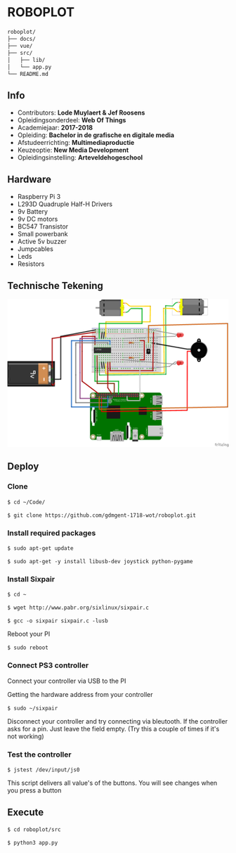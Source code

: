 ROBOPLOT
==================================

	roboplot/
	├── docs/
	├── vue/
	├── src/
	│	├── lib/
	│	└── app.py
	└── README.md


## Info

- Contributors: **Lode Muylaert & Jef Roosens**
- Opleidingsonderdeel: **Web Of Things**
- Academiejaar: **2017-2018**
- Opleiding: **Bachelor in de grafische en digitale media**
- Afstudeerrichting: **Multimediaproductie**
- Keuzeoptie: **New Media Development**
- Opleidingsinstelling: **Arteveldehogeschool**

## Hardware

- Raspberry Pi 3
- L293D Quadruple Half-H Drivers
- 9v Battery
- 9v DC motors
- BC547 Transistor
- Small powerbank
- Active 5v buzzer
- Jumpcables
- Leds
- Resistors

## Technische Tekening

![Robotplot Connections](https://github.com/gdmgent-1718-wot/roboplot/blob/master/docs/Roboplot_Schema.png)

## Deploy

### Clone

```
$ cd ~/Code/
```

```
$ git clone https://github.com/gdmgent-1718-wot/roboplot.git
```

### Install required packages

```
$ sudo apt-get update
```

```
$ sudo apt-get -y install libusb-dev joystick python-pygame
```

### Install Sixpair

```
$ cd ~
```

```
$ wget http://www.pabr.org/sixlinux/sixpair.c
```

```
$ gcc -o sixpair sixpair.c -lusb
```

Reboot your PI

```
$ sudo reboot
```

### Connect PS3 controller

Connect your controller via USB to the PI

Getting the hardware address from your controller

```
$ sudo ~/sixpair
```

Disconnect your controller and try connecting via bleutooth. If the controller asks for a pin. Just leave the field empty. 
(Try this a couple of times if it's not working)


### Test the controller

```
$ jstest /dev/input/js0
```

This script delivers all value's of the buttons. You will see changes when you press a button

## Execute

```
$ cd roboplot/src
```

```
$ python3 app.py
```
